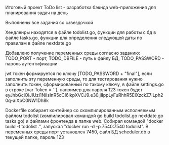 Итоговый проект
ToDo list - разработка бэкнда web-приложения для планирования задач на день

Выполнены все задания со сзвездочкой

Хендленры находятся в файле todolist.go, функции для работы с бд в файле tasks.go, функции для определения следующей даты по правилам в файле nextdate.go

Добавлено получение переменных среды согласно заданию: TODO_PORT - порт, TODO_DBFILE - путь к файлу БД, TODO_PASSWORD - пароль аутентификации

jwt токен формируется по ключу [TODO_PASSWORD + "final"], если заполнить эту переменную среды, то для тестирования нужно заполнить токен, сформированный по такому ключу, в файле settings.go в строке [var Token = ``], например для пароля 123 токен будет eyJhbGciOiJIUzI1NiIsInR5cCI6IkpXVCJ9.e30.jIIppLyFuRhhR5EIXzckZ7ILph20q-aiXpC0NW1Dh8k

Dockerfile собирает контейнер со скомпилированным исполняемым файлом todolist (компилировал командой go build todolist.go nextdate.go tasks.go) и файлами фронтенда в папке web. Собирал командой "docker build -t todolist .", запускал "docker run -d -p 7540:7540 todolist". В переменных среды порт установлен 7450, файл БД scheduler.db в текущей папке, пароль 123